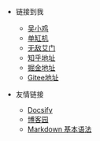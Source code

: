 <!-- _navbar.md -->

* 链接到我
  * [吴小鸡](https://mp.weixin.qq.com/s/dCyKG6n6l5ICTl24dKNqbw) 
  * [单缸机](https://www.cnblogs.com/Can-daydayup/)
  * [无敌艾门](https://github.com/YSGStudyHards)
  * [知乎地址](https://www.zhihu.com/people/ysgdaydayup)
  * [掘金地址](https://juejin.cn/user/2770425031690333/posts)
  * [Gitee地址](https://gitee.com/ysgdaydayup)


* 友情链接
  * [Docsify](https://docsify.js.org/#/)
  * [博客园](https://www.cnblogs.com/)
  * [Markdown 基本语法](https://markdown.com.cn/basic-syntax/)

